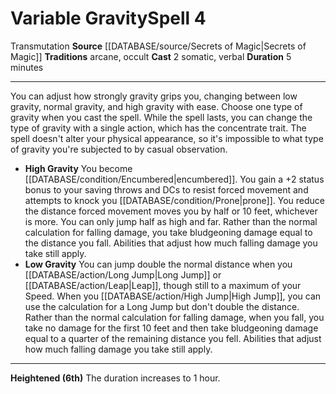 ﻿---
actions: '[two-actions]'
component:
- Somatic
- Verbal
duration: 5 minutes
heighten: 6th
heighten_level: 4, 6
id: '1026'
level: '4'
name: Variable Gravity
rarity: Common
school: Transmutation
source: '[[DATABASE/source/Secrets of Magic|Secrets of Magic]]'
tradition:
- Arcane
- Occult
trait:
- '[[DATABASE/trait/Transmutation|Transmutation]]'
type: Spell

---
# Variable Gravity<span class="item-type">Spell 4</span>

<span class="item-trait">Transmutation</span>
**Source** [[DATABASE/source/Secrets of Magic|Secrets of Magic]] 
**Traditions** arcane, occult
**Cast** <span class="action-icon">2</span> somatic, verbal
**Duration** 5 minutes

---
You can adjust how strongly gravity grips you, changing between low gravity, normal gravity, and high gravity with ease. Choose one type of gravity when you cast the spell. While the spell lasts, you can change the type of gravity with a single action, which has the concentrate trait. The spell doesn't alter your physical appearance, so it's impossible to what type of gravity you're subjected to by casual observation.

* **High Gravity** You become [[DATABASE/condition/Encumbered|encumbered]]. You gain a +2 status bonus to your saving throws and DCs to resist forced movement and attempts to knock you [[DATABASE/condition/Prone|prone]]. You reduce the distance forced movement moves you by half or 10 feet, whichever is more. You can only jump half as high and far. Rather than the normal calculation for falling damage, you take bludgeoning damage equal to the distance you fall. Abilities that adjust how much falling damage you take still apply.
* **Low Gravity** You can jump double the normal distance when you [[DATABASE/action/Long Jump|Long Jump]] or [[DATABASE/action/Leap|Leap]], though still to a maximum of your Speed. When you [[DATABASE/action/High Jump|High Jump]], you can use the calculation for a Long Jump but don't double the distance. Rather than the normal calculation for falling damage, when you fall, you take no damage for the first 10 feet and then take bludgeoning damage equal to a quarter of the remaining distance you fell. Abilities that adjust how much falling damage you take still apply.

---
**Heightened (6th)** The duration increases to 1 hour.